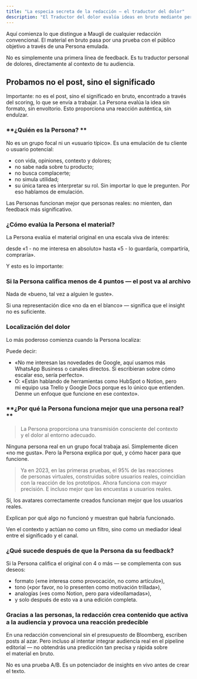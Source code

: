 ```yaml
---
title: "La especia secreta de la redacción — el traductor del dolor"
description: "El Traductor del dolor evalúa ideas en bruto mediante personas emuladas que ofrecen feedback auténtico, garantizando que solo los conceptos con alta puntuación que conectan con tu audiencia avancen a producción."
---
```

Aquí comienza lo que distingue a Maugli de cualquier redacción convencional. El material en bruto pasa por una prueba con el público objetivo a través de una Persona emulada.

No es simplemente una primera línea de feedback. Es tu traductor personal de dolores, directamente al contexto de tu audiencia.

## **Probamos no el post, sino el significado**

Importante: no es el post, sino el significado en bruto, encontrado a través del scoring, lo que se envía a trabajar. La Persona evalúa la idea sin formato, sin envoltorio. Esto proporciona una reacción auténtica, sin endulzar.

### **¿Quién es la Persona? **

No es un grupo focal ni un «usuario típico». Es una emulación de tu cliente o usuario potencial:

- con vida, opiniones, contexto y dolores;
- no sabe nada sobre tu producto;
- no busca complacerte;
- no simula utilidad;
- su única tarea es interpretar su rol. Sin importar lo que le pregunten. Por eso hablamos de emulación.

Las Personas funcionan mejor que personas reales: no mienten, dan feedback más significativo.

### ¿Cómo evalúa la Persona el material?

La Persona evalúa el material original en una escala viva de interés:

desde «1 - no me interesa en absoluto» hasta «5 - lo guardaría, compartiría, compraría».

Y esto es lo importante:

### Si la Persona califica menos de 4 puntos — el post va al archivo

Nada de «bueno, tal vez a alguien le guste».

Si una representación dice «no da en el blanco» — significa que el insight no es suficiente.

### **Localización del dolor**

Lo más poderoso comienza cuando la Persona localiza:

Puede decir:

- «No me interesan las novedades de Google, aquí usamos más WhatsApp Business o canales directos. Si escribieran sobre cómo escalar eso, sería perfecto».
- O: «Están hablando de herramientas como HubSpot o Notion, pero mi equipo usa Trello y Google Docs porque es lo único que entienden. Denme un enfoque que funcione en ese contexto».

### **¿Por qué la Persona funciona mejor que una persona real? **

> La Persona proporciona una transmisión consciente del contexto y el dolor al entorno adecuado.
>

Ninguna persona real en un grupo focal trabaja así. Simplemente dicen «no me gusta». Pero la Persona explica por qué, y cómo hacer para que funcione.

> Ya en 2023, en las primeras pruebas, el 95% de las reacciones de personas virtuales, construidas sobre usuarios reales, coincidían con la reacción de los prototipos. Ahora funciona con mayor precisión. E incluso mejor que las encuestas a usuarios reales.
>

Sí, los avatares correctamente creados funcionan mejor que los usuarios reales.

Explican por qué algo no funcionó y muestran qué habría funcionado.

Ven el contexto y actúan no como un filtro, sino como un mediador ideal entre el significado y el canal.

### ¿Qué sucede después de que la Persona da su feedback?

Si la Persona califica el original con 4 o más — se complementa con sus deseos:

- formato («me interesa como provocación, no como artículo»),
- tono («por favor, no lo presenten como motivación trillada»),
- analogías («es como Notion, pero para videollamadas»),
- y solo después de esto va a una edición completa.

### Gracias a las personas, la redacción crea contenido que activa a la audiencia y provoca una reacción predecible

En una redacción convencional sin el presupuesto de Bloomberg, escriben posts al azar. Pero incluso al intentar integrar audiencia real en el pipeline editorial — no obtendrás una predicción tan precisa y rápida sobre el material en bruto.

No es una prueba A/B. Es un potenciador de insights en vivo antes de crear el texto.